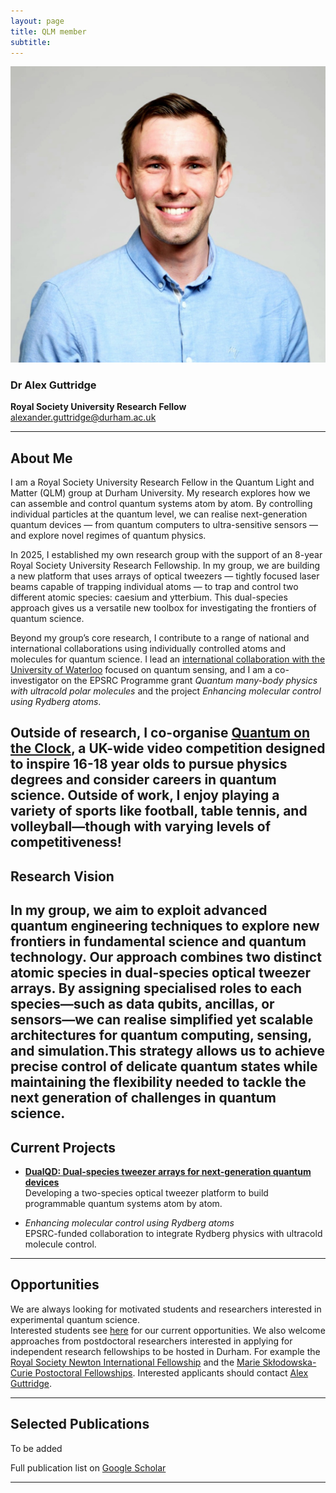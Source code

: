 ```yaml
---
layout: page
title: QLM member
subtitle:
---
```


![Dr Alex Guttridge](/members/current/guttridge/Alex_headshot.jpg)

### Dr Alex Guttridge  
**Royal Society University Research Fellow**  
[alexander.guttridge@durham.ac.uk](mailto:alexander.guttridge@durham.ac.uk)  

---

## About Me

I am a Royal Society University Research Fellow in the Quantum Light and Matter (QLM) group at Durham University. My research explores how we can assemble and control quantum systems atom by atom.
By controlling individual particles at the quantum level, we can realise next-generation quantum devices — from quantum computers to ultra-sensitive sensors — and explore novel regimes of quantum physics.

In 2025, I established my own research group with the support of an 8-year Royal Society University Research Fellowship. In my group, we are building a new platform that uses arrays of optical tweezers — tightly focused laser beams capable of trapping individual atoms — to trap and control two different atomic species: caesium and ytterbium.
This dual-species approach gives us a versatile new toolbox for investigating the frontiers of quantum science.

Beyond my group’s core research, I contribute to a range of national and international collaborations using individually controlled atoms and molecules for quantum science. I lead an [international collaboration with the University of Waterloo](https://www.durham.ac.uk/news-events/latest-news/2025/01/grant-award-enables-durham-physicists-to-lead-international-quantum-projects-/) focused on quantum sensing, and I am a co-investigator on the EPSRC Programme grant *Quantum many-body physics with ultracold polar molecules* and the project *Enhancing molecular control using Rydberg atoms*.

Outside of research, I co-organise [Quantum on the Clock](https://www.iop.org/physics-community/special-interest-groups/qqq-group/quantum-clock), a UK-wide video competition designed to inspire 16-18 year olds to pursue physics degrees and consider careers in quantum science. Outside of work, I enjoy playing a variety of sports like football, table tennis, and volleyball—though with varying levels of competitiveness!
---

## Research Vision

In my group, we aim to exploit advanced quantum engineering techniques to explore new frontiers in fundamental science and quantum technology. Our approach combines two distinct atomic species in dual-species optical tweezer arrays.
By assigning specialised roles to each species—such as data qubits, ancillas, or sensors—we can realise simplified yet scalable architectures for quantum computing, sensing, and simulation.This strategy allows us to achieve precise control of delicate quantum states while maintaining the flexibility needed to tackle the next generation of challenges in quantum science.
---

## Current Projects

- **[DualQD: Dual-species tweezer arrays for next-generation quantum devices](/projects/current/dualqd.html)**  
  Developing a two-species optical tweezer platform to build programmable quantum systems atom by atom.  
  
- *Enhancing molecular control using Rydberg atoms*  
  EPSRC-funded collaboration to integrate Rydberg physics with ultracold molecule control.  

---

## Opportunities

We are always looking for motivated students and researchers interested in experimental quantum science.  
Interested students see [here](/join/phdrecruit.md) for our current opportunities.
We also welcome approaches from postdoctoral researchers interested in applying for independent research fellowships to be hosted in Durham. For example the [Royal Society Newton International Fellowship](https://royalsociety.org/grants/newton-international/) and the [Marie Skłodowska-Curie Postoctoral Fellowships](https://marie-sklodowska-curie-actions.ec.europa.eu/actions/postdoctoral-fellowships).
Interested applicants should contact [Alex Guttridge](mailto:alexander.guttridge@durham.ac.uk).

---

## Selected Publications

To be added

Full publication list on [Google Scholar](https://scholar.google.com/citations?user=eoAbbbIAAAAJ&hl=en)

---

